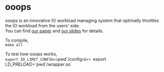 # ooops
ooops is an innovative IO workload managing system that optimally throttles the IO workload from the users' side. <br>
You can find [our paper](https://github.com/TACC/ooops/raw/master/OOOPS_2018.pdf) and [our slides](https://github.com/TACC/ooops/raw/master/OOOPS_HUST_2018_final.pdf) for details.

To compile,<br> 
`make all`<br>

To test how ooops works, <br>
`export IO_LIMIT_CONFIG=\`pwd\`/config`<br>
`export LD_PRELOAD=\`pwd\`/wrapper.so`<br>

